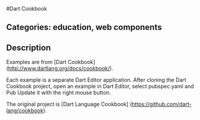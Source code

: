 #Dart Cookbook

## Categories: education, web components

## Description

Examples are from [Dart Cookbook] (http://www.dartlang.org/docs/cookbook/).

Each example is a separate Dart Editor application. 
After cloning the Dart Cookbook project, open an example in Dart Editor, select pubspec.yaml and Pub Update it with the right mouse button.

The original project is [Dart Language Cookbook] (https://github.com/dart-lang/cookbook).




